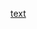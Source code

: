 [text](https://www.google.com/search?q=csu+logo&rlz=1C1CHBF_enUS909US909&sxsrf=ALeKk03nnfj-iKRYOe9aPPe0jEcSp3DvXA:1598296422207&source=lnms&tbm=isch&sa=X&ved=2ahUKEwip3_aTxrTrAhVSZc0KHf_RACMQ_AUoAXoECA0QAw&biw=1920&bih=969#imgrc=sYXuyTHZSH0n6M)
